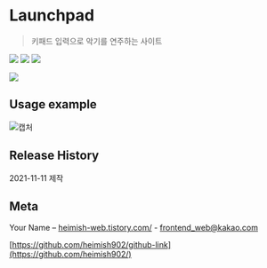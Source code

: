 # Launchpad
> 키패드 입력으로 악기를 연주하는 사이트

<img src="https://img.shields.io/badge/-HTML5-E34F26?style=flat&logo=HTML5" /> <img src="https://img.shields.io/badge/-CSS3-1572B6?style=flat&logo=CSS3" /> <img src="https://img.shields.io/badge/-jQuery-0769AD?style=flat&logo=jQuery" />


![](header.png)

## Usage example

![캡처](https://user-images.githubusercontent.com/93975793/146338440-1ff86d94-c68d-4d1e-a8c0-7bf3f35d192b.PNG)


## Release History

2021-11-11 제작

## Meta

Your Name – [heimish-web.tistory.com/](https://heimish-web.tistory.com/) - frontend_web@kakao.com

[https://github.com/heimish902/github-link](https://github.com/heimish902/)
